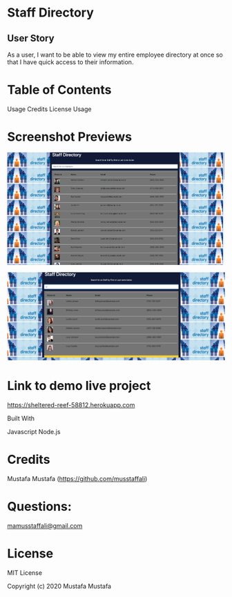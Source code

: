 # Staff Directory


## User Story

 As a user, I want to be able to view my entire employee directory at once so that I have quick access to their information.


# Table of Contents

Usage
Credits
License
Usage

# Screenshot Previews
![](Assets/Screen%20Shot%202020-11-01%20at%209.24.00%20PM.png)

![](Assets/Screen%20Shot%202020-11-01%20at%209.24.46%20PM.png)

# Link to demo live project

https://sheltered-reef-58812.herokuapp.com

Built With

Javascript
Node.js

# Credits

Mustafa Mustafa (https://github.com/musstaffali)

# Questions:
mamusstaffali@gmail.com

# License

MIT License

Copyright (c) 2020 Mustafa Mustafa
